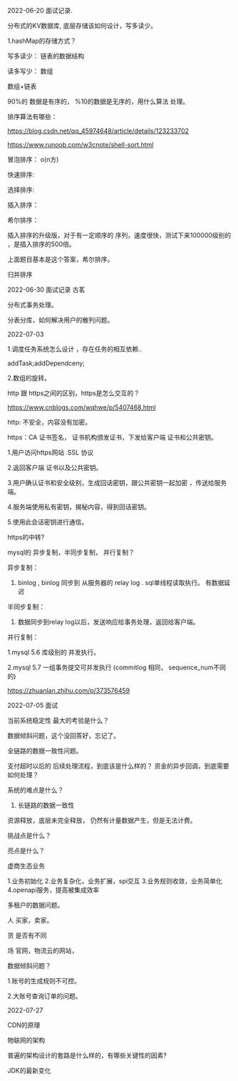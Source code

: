 



2022-06-20 面试记录.

分布式的KV数据库, 底层存储该如何设计，写多读少。


1.hashMap的存储方式？


写多读少： 链表的数据结构

读多写少： 数组


数组+链表



90%的 数据是有序的， %10的数据是无序的，用什么算法 处理。


排序算法有哪些：

https://blog.csdn.net/qq_45974648/article/details/123233702

https://www.runoob.com/w3cnote/shell-sort.html


冒泡排序： o(n方)

快速排序:  

选择排序:

插入排序：

希尔排序：

插入排序的升级版，对于有一定顺序的 序列，速度很快，测试下来100000级别的 ，是插入排序的500倍。

上面题目基本是这个答案，希尔排序。

归并排序


2022-06-30 面试记录 古茗


分布式事务处理。


分表分库，如何解决用户的散列问题。



2022-07-03

1.调度任务系统怎么设计 ，存在任务的相互依赖..

addTask;addDependceny;


2.数组的旋转。


http 跟 https之间的区别，https是怎么交互的？

https://www.cnblogs.com/wqhwe/p/5407468.html

http: 不安全，内容没有加密。

https：CA 证书签名， 证书机构颁发证书，下发给客户端 证书和公共密钥。 

1.用户访问https网站 .SSL 协议

2.返回客户端 证书以及公共密钥。

3.用户确认证书和安全级别，生成回话密钥，跟公共密钥一起加密 ，传送给服务端。

4.服务端使用私有密钥，揭秘内容，得到回话密钥。

5.使用此会话密钥进行通信。 

https的中转?


mysql的 异步复制，半同步复制， 并行复制？


异步复制：

1. binlog  , binlog 同步到 从服务器的 relay log .  sql单线程读取执行。 有数据延迟

半同步复制：

1. 数据同步到relay log以后，发送响应给事务处理，返回给客户端。

并行复制：

1.mysql 5.6  库级别的 并发执行。

2.mysql 5.7  一组事务提交可并发执行 (commitlog 相同， sequence_num不同的)


https://zhuanlan.zhihu.com/p/373576459




2022-07-05 面试


当前系统稳定性 最大的考验是什么？


数据倾斜问题，这个没回答好，忘记了。


全链路的数据一致性问题。

支付超时以后的 后续处理流程，到底该是什么样的？
资金的异步回调，到底需要如何处理？


系统的难点是什么？

1. 长链路的数据一致性


资源释放，底层未完全释放， 仍然有计量数据产生，但是无法计费。 






挑战点是什么？

亮点是什么？

虚商生态业务

1.业务初始化
2.业务复杂化，业务扩展，spi交互
3.业务规则收敛，业务简单化
4.openapi服务，提高被集成效率



多租户的数据问题。

人  买家，卖家。 

货  是否有不同

场  官网，物流云的网站，


数据倾斜问题？

1.账号的生成规则不可控。

2.大账号查询订单的问题。



2022-07-27

CDN的原理

物联网的架构

普遍的架构设计的套路是什么样的，有哪些关键性的因素?

JDK的最新变化

























